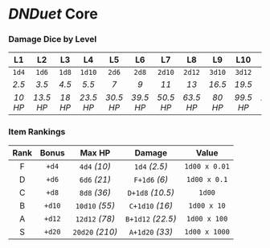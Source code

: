 # _DNDuet_ Core

### Damage Dice by Level
| L1 | L2 | L3 | L4 | L5 | L6 | L7 | L8 | L9 | L10 | L11 | L12 |
|:---:|:---:|:---:|:---:|:---:|:---:|:---:|:---:|:---:|:---:|:---:|:---:|
| `1d4` | `1d6` | `1d8` | `1d10` | `2d6` | `2d8` | `2d10` | `2d12` | `3d10` | `3d12` | `4d10` | `4d12` |
| *2.5* | *3.5* | *4.5* | *5.5* | *7* | *9* | *11* | *13* | *16.5* | *19.5* | *22* | *26* |
| *10 HP* | *13.5 HP* | *18 HP* | *23.5 HP* | *30.5 HP* | *39.5 HP* | *50.5 HP* | *63.5 HP* | *80 HP* | *99.5 HP* | *121.5 HP* | *147.5 HP* |

### Item Rankings
| Rank | Bonus | Max HP | Damage | Value |
|:---:|:---:|:---:|:---:|:---:|
| F | `+d4` | `4d4` *(10)* | `1d4` *(2.5)* | `1d00 x 0.01` |
| D | `+d6` | `6d6` *(21)* | `F+1d6` *(6)* | `1d00 x 0.1` |
| C | `+d8` | `8d8` *(36)* | `D+1d8` *(10.5)* | `1d00` |
| B | `+d10` | `10d10` *(55)* | `C+1d10` *(16)* | `1d00 x 10` |
| A | `+d12` | `12d12` *(78)* | `B+1d12` *(22.5)* | `1d00 x 100` |
| S | `+d20` | `20d20` *(210)* | `A+1d20` *(33)* | `1d00 x 1000` |
